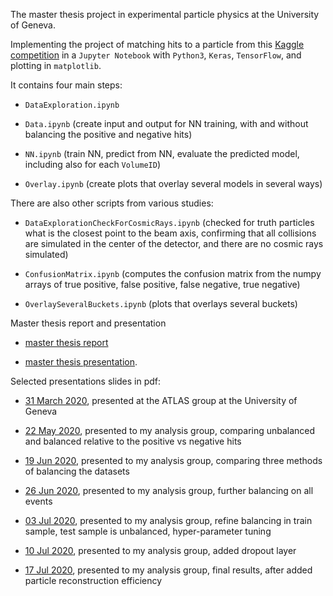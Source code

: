 The master thesis project in experimental particle physics at the University of Geneva.

Implementing the project of matching hits to a particle from this [Kaggle competition](https://www.kaggle.com/c/trackml-particle-identification) in a `Jupyter Notebook` with `Python3`, `Keras`, `TensorFlow`, and plotting in `matplotlib`.

It contains four main steps:

* `DataExploration.ipynb`

* `Data.ipynb` (create input and output for NN training, with and without balancing the positive and negative hits)

* `NN.ipynb` (train NN, predict from NN, evaluate the predicted model, including also for each `VolumeID`)

* `Overlay.ipynb` (create plots that overlay several models in several ways)

There are also other scripts from various studies:

* `DataExplorationCheckForCosmicRays.ipynb` (checked for truth particles what is the closest point to the beam axis, confirming that all collisions are simulated in the center of the detector, and there are no cosmic rays simulated)

* `ConfusionMatrix.ipynb` (computes the confusion matrix from the numpy arrays of true positive, false positive, false negative, true negative)

* `OverlaySeveralBuckets.ipynb` (plots that overlays several buckets)

Master thesis report and presentation

* [master thesis report](./thesis/LuizaCiucuMScThesisTrackML.pdf)

* [master thesis presentation](./slides/LuizaCiucuTrackML210308.pdf).

Selected presentations slides in pdf:

* [31 March 2020](https://gitlab.cern.ch/lciucu/TrackML/-/blob/master/slides/LuizaCiucuTrackML200331.pdf), presented at the ATLAS group at the University of Geneva

* [22 May 2020](https://gitlab.cern.ch/lciucu/TrackML/-/blob/master/slides/LuizaCiucuTrackML200522.pdf), presented to my analysis group, comparing unbalanced and balanced relative to the positive vs negative hits

* [19 Jun 2020](https://gitlab.cern.ch/lciucu/TrackML/-/blob/master/slides/LuizaCiucuTrackML200619.pdf), presented to my analysis group, comparing three methods of balancing the datasets

* [26 Jun 2020](https://gitlab.cern.ch/lciucu/TrackML/-/blob/master/slides/LuizaCiucuTrackML200629.pdf), presented to my analysis group, further balancing on all events

* [03 Jul 2020](https://gitlab.cern.ch/lciucu/TrackML/-/blob/master/slides/LuizaCiucuTrackML200703.pdf), presented to my analysis group, refine balancing in train sample, test sample is unbalanced, hyper-parameter tuning

* [10 Jul 2020](https://gitlab.cern.ch/lciucu/TrackML/-/blob/master/slides/LuizaCiucuTrackML200720.pdf), presented to my analysis group, added dropout layer

* [17 Jul 2020](https://gitlab.cern.ch/lciucu/TrackML/-/blob/master/slides/LuizaCiucuTrackML200717.pdf), presented to my analysis group, final results, after added particle reconstruction efficiency